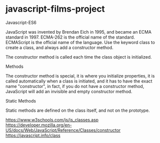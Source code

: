 # javascript-films-project
Javascript-ES6

JavaScript was invented by Brendan Eich in 1995, and became an ECMA standard in 1997.
ECMA-262 is the official name of the standard. ECMAScript is the official name of the language.
Use the keyword class to create a class, and always add a constructor method.

The constructor method is called each time the class object is initialized.

Methods

The constructor method is special, it is where you initialize properties, it is called automatically when a class is initiated,
and it has to have the exact name "constructor", in fact, if you do not have a constructor method, JavaScript will add an invisible 
and empty constructor method.

Static Methods

Static methods are defined on the class itself, and not on the prototype.

https://www.w3schools.com/js/js_classes.asp
https://developer.mozilla.org/en-US/docs/Web/JavaScript/Reference/Classes/constructor
https://javascript.info/class
